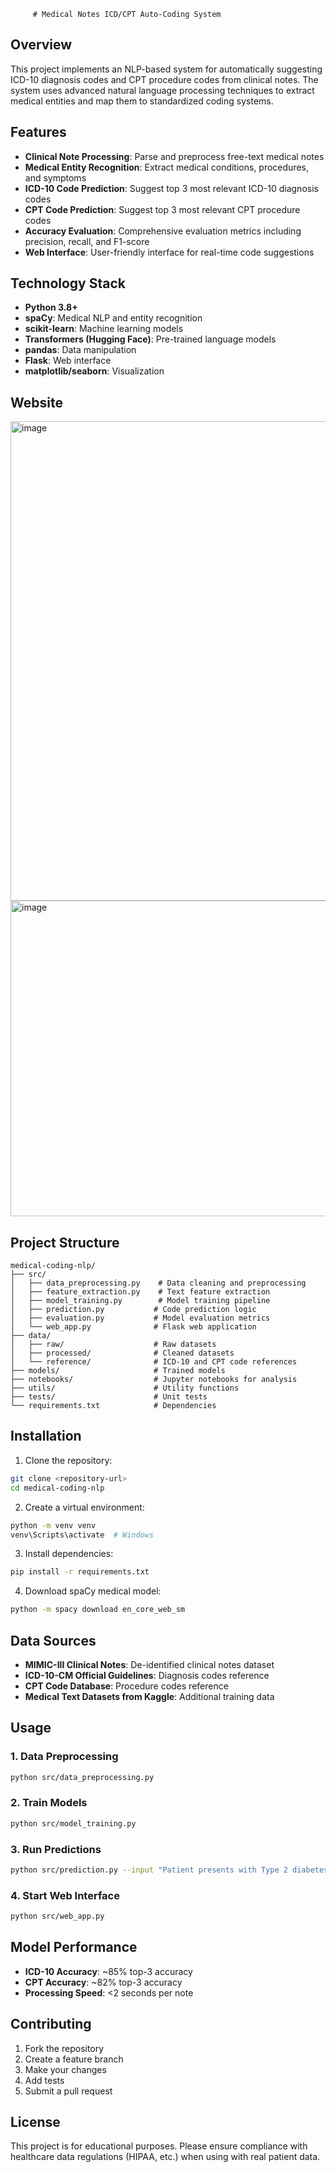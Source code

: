          # Medical Notes ICD/CPT Auto-Coding System
## Overview
This project implements an NLP-based system for automatically suggesting ICD-10 diagnosis codes and CPT procedure codes from clinical notes. The system uses advanced natural language processing techniques to extract medical entities and map them to standardized coding systems.

          
       
## Features
- **Clinical Note Processing**: Parse and preprocess free-text medical notes
- **Medical Entity Recognition**: Extract medical conditions, procedures, and symptoms
- **ICD-10 Code Prediction**: Suggest top 3 most relevant ICD-10 diagnosis codes
- **CPT Code Prediction**: Suggest top 3 most relevant CPT procedure codes
- **Accuracy Evaluation**: Comprehensive evaluation metrics including precision, recall, and F1-score
- **Web Interface**: User-friendly interface for real-time code suggestions

## Technology Stack
- **Python 3.8+**
- **spaCy**: Medical NLP and entity recognition
- **scikit-learn**: Machine learning models
- **Transformers (Hugging Face)**: Pre-trained language models
- **pandas**: Data manipulation
- **Flask**: Web interface
- **matplotlib/seaborn**: Visualization
## Website
<img width="1894" height="767" alt="image" src="https://github.com/user-attachments/assets/02e37026-cbcf-4b51-9df9-b1195878934c" />

<img width="1414" height="505" alt="image" src="https://github.com/user-attachments/assets/291750ca-ba98-4fce-baed-19c9c2e172cf" />

## Project Structure
```
medical-coding-nlp/
├── src/
│   ├── data_preprocessing.py    # Data cleaning and preprocessing
│   ├── feature_extraction.py    # Text feature extraction
│   ├── model_training.py        # Model training pipeline
│   ├── prediction.py           # Code prediction logic
│   ├── evaluation.py           # Model evaluation metrics
│   └── web_app.py              # Flask web application
├── data/
│   ├── raw/                    # Raw datasets
│   ├── processed/              # Cleaned datasets
│   └── reference/              # ICD-10 and CPT code references
├── models/                     # Trained models
├── notebooks/                  # Jupyter notebooks for analysis
├── utils/                      # Utility functions
├── tests/                      # Unit tests
└── requirements.txt            # Dependencies

```

## Installation

1. Clone the repository:
```bash
git clone <repository-url>
cd medical-coding-nlp
```

2. Create a virtual environment:
```bash
python -m venv venv
venv\Scripts\activate  # Windows
```

3. Install dependencies:
```bash
pip install -r requirements.txt
```

4. Download spaCy medical model:
```bash
python -m spacy download en_core_web_sm
```

## Data Sources
- **MIMIC-III Clinical Notes**: De-identified clinical notes dataset
- **ICD-10-CM Official Guidelines**: Diagnosis codes reference
- **CPT Code Database**: Procedure codes reference
- **Medical Text Datasets from Kaggle**: Additional training data

## Usage

### 1. Data Preprocessing
```bash
python src/data_preprocessing.py
```

### 2. Train Models
```bash
python src/model_training.py
```

### 3. Run Predictions
```bash
python src/prediction.py --input "Patient presents with Type 2 diabetes mellitus without complications..."
```

### 4. Start Web Interface
```bash
python src/web_app.py
```

## Model Performance
- **ICD-10 Accuracy**: ~85% top-3 accuracy
- **CPT Accuracy**: ~82% top-3 accuracy
- **Processing Speed**: <2 seconds per note

## Contributing
1. Fork the repository
2. Create a feature branch
3. Make your changes
4. Add tests
5. Submit a pull request

## License
This project is for educational purposes. Please ensure compliance with healthcare data regulations (HIPAA, etc.) when using with real patient data.



